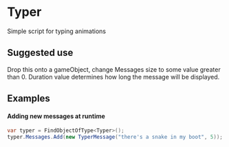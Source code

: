 # Typer
Simple script for typing animations

## Suggested use
Drop this onto a gameObject, change Messages size to some value greater than 0. Duration value determines how long the message will be displayed.

## Examples

#### Adding new messages at runtime 

```c#
var typer = FindObjectOfType<Typer>();
typer.Messages.Add(new TyperMessage("there's a snake in my boot", 5));
```
